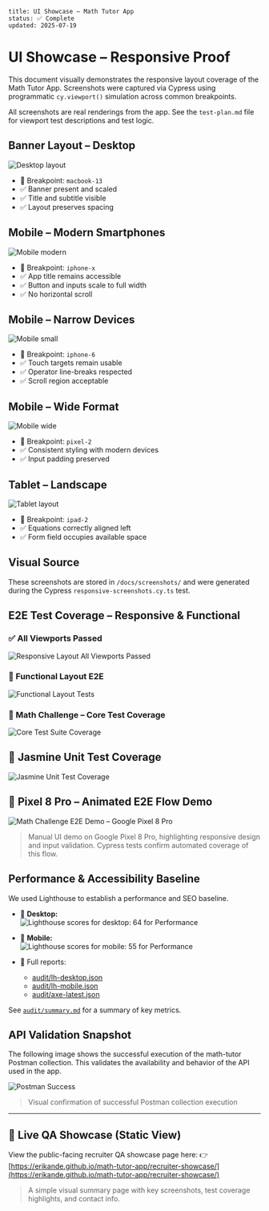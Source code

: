 ```text
title: UI Showcase – Math Tutor App
status: ✅ Complete
updated: 2025-07-19
```

# UI Showcase – Responsive Proof

This document visually demonstrates the responsive layout coverage of the Math Tutor App. Screenshots were captured via Cypress using programmatic `cy.viewport()` simulation across common breakpoints.

All screenshots are real renderings from the app. See the `test-plan.md` file for viewport test descriptions and test logic.

## Banner Layout – Desktop

![Desktop layout](../docs/screenshots/rwd-desktop.png)

- 📐 Breakpoint: `macbook-13`
- ✅ Banner present and scaled
- ✅ Title and subtitle visible
- ✅ Layout preserves spacing

## Mobile – Modern Smartphones

![Mobile modern](../docs/screenshots/rwd-mobile-modern.png)

- 📐 Breakpoint: `iphone-x`
- ✅ App title remains accessible
- ✅ Button and inputs scale to full width
- ✅ No horizontal scroll

## Mobile – Narrow Devices

![Mobile small](../docs/screenshots/rwd-mobile-small.png)

- 📐 Breakpoint: `iphone-6`
- ✅ Touch targets remain usable
- ✅ Operator line-breaks respected
- ✅ Scroll region acceptable

## Mobile – Wide Format

![Mobile wide](../docs/screenshots/rwd-mobile-wide.png)

- 📐 Breakpoint: `pixel-2`
- ✅ Consistent styling with modern devices
- ✅ Input padding preserved

## Tablet – Landscape

![Tablet layout](../docs/screenshots/rwd-tablet.png)

- 📐 Breakpoint: `ipad-2`
- ✅ Equations correctly aligned left
- ✅ Form field occupies available space

## Visual Source

These screenshots are stored in `/docs/screenshots/` and were generated during the Cypress `responsive-screenshots.cy.ts` test.

## E2E Test Coverage – Responsive & Functional

### ✅ All Viewports Passed

![Responsive Layout All Viewports Passed](../docs/screenshots/responsive-layout-all-viewports-passed.png)

### 🧪 Functional Layout E2E

![Functional Layout Tests](../docs/screenshots/responsive-layout-functional-e2e-tests.png)

### 🔢 Math Challenge – Core Test Coverage

![Core Test Suite Coverage](../docs/screenshots/math-challenge-core-e2e-coverage-tc01-to-tc11.png)

## 🧪 Jasmine Unit Test Coverage

![Jasmine Unit Test Coverage](../docs/screenshots/jasmine-karma-unit-test-coverage.png)

## 📱 Pixel 8 Pro – Animated E2E Flow Demo

![Math Challenge E2E Demo – Google Pixel 8 Pro](../docs/screenshots/math-challenge-e2e-google-pixel8pro.gif)
> Manual UI demo on Google Pixel 8 Pro, highlighting responsive design and input validation. Cypress tests confirm automated coverage of this flow.

## Performance & Accessibility Baseline

We used Lighthouse to establish a performance and SEO baseline.

- 📸 **Desktop:**  
  ![Lighthouse scores for desktop: 64 for Performance](../docs/screenshots/lh-desktop.png)

- 📸 **Mobile:**  
  ![Lighthouse scores for mobile: 55 for Performance](../docs/screenshots/lh-mobile.png)

- 📂 Full reports:
  - [audit/lh-desktop.json](../audit/lh-desktop.json)
  - [audit/lh-mobile.json](../audit/lh-mobile.json)
  - [audit/axe-latest.json](../audit/axe-latest.json)

See [`audit/summary.md`](../audit/summary.md) for a summary of key metrics.

## API Validation Snapshot

The following image shows the successful execution of the math-tutor Postman collection. This validates the availability and behavior of the API used in the app.

![Postman Success](./postman-collection-run-success.png)

> Visual confirmation of successful Postman collection execution

---

## 🔗 Live QA Showcase (Static View)

View the public-facing recruiter QA showcase page here:
👉 [https://erikande.github.io/math-tutor-app/recruiter-showcase/](https://erikande.github.io/math-tutor-app/recruiter-showcase/)
> A simple visual summary page with key screenshots, test coverage highlights, and contact info.
